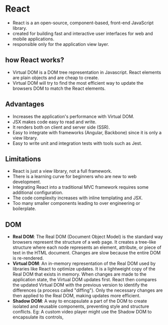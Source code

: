# React
- React is a  an open-source, component-based, front-end JavaScript library.
- created for building fast and interactive user interfaces for web and mobile applications.
- responsible only for the application view layer.

## how React works?
- Virtual DOM is a DOM tree representation in Javascript. React elements are plain objects and are cheap to create.
- Virtual DOM will try to find the most efficient way to update the browsers DOM to match the React elements.

## Advantages
- Increases the application's performance with Virtual DOM.
- JSX makes code easy to read and write.
- It renders both on client and server side (SSR).
- Easy to integrate with frameworks (Angular, Backbone) since it is only a view library.
- Easy to write unit and integration tests with tools such as Jest.

## Limitations
- React is just a view library, not a full framework.
- There is a learning curve for beginners who are new to web development.
- Integrating React into a traditional MVC framework requires some additional configuration.
- The code complexity increases with inline templating and JSX.
- Too many smaller components leading to over engineering or boilerplate.

## DOM
- __Real DOM__: The Real DOM (Document Object Model) is the standard way browsers represent the structure of a web page. It creates a tree-like structure where each node represents an element, attribute, or piece of text in the HTML document. Changes are slow because the entire DOM is re-rendered.
- __Virtual DOM__: An in-memory representation of the Real DOM used by libraries like React to optimize updates. It is a lightweight copy of the Real DOM that exists in memory. When changes are made to the application state, the Virtual DOM updates first. React then compares the updated Virtual DOM with the previous version to identify the differences (a process called "diffing"). Only the necessary changes are then applied to the Real DOM, making updates more efficient.
- __Shadow DOM__: A way to encapsulate a part of the DOM to create isolated and reusable components, preventing style and structure conflicts. Eg: A custom video player might use the Shadow DOM to encapsulate its controls,

